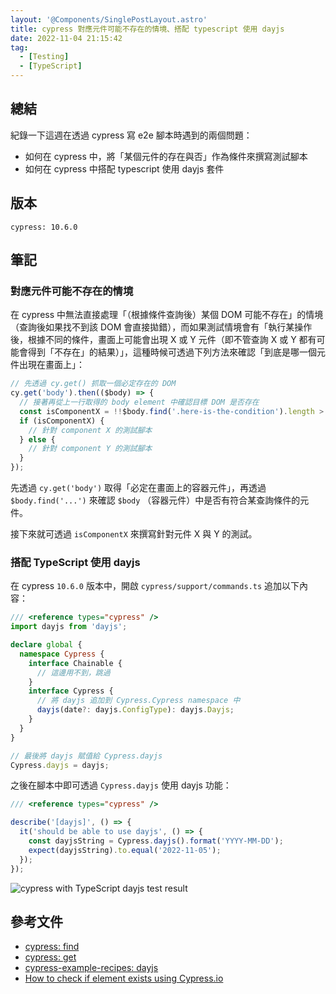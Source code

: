 ```yaml
---
layout: '@Components/SinglePostLayout.astro'
title: cypress 對應元件可能不存在的情境、搭配 typescript 使用 dayjs
date: 2022-11-04 21:15:42
tag:
  - [Testing]
  - [TypeScript]
---
```


## 總結

紀錄一下這週在透過 cypress 寫 e2e 腳本時遇到的兩個問題：

- 如何在 cypress 中，將「某個元件的存在與否」作為條件來撰寫測試腳本
- 如何在 cypress 中搭配 typescript 使用 dayjs 套件

## 版本

```
cypress: 10.6.0
```

## 筆記

### 對應元件可能不存在的情境

在 cypress 中無法直接處理「（根據條件查詢後）某個 DOM 可能不存在」的情境（查詢後如果找不到該 DOM 會直接拋錯），而如果測試情境會有「執行某操作後，根據不同的條件，畫面上可能會出現 X 或 Y 元件（即不管查詢 X 或 Y 都有可能會得到「不存在」的結果）」，這種時候可透過下列方法來確認「到底是哪一個元件出現在畫面上」：

```ts
// 先透過 cy.get() 抓取一個必定存在的 DOM
cy.get('body').then(($body) => {
  // 接著再從上一行取得的 body element 中確認目標 DOM 是否存在
  const isComponentX = !!$body.find('.here-is-the-condition').length > 0;
  if (isComponentX) {
    // 針對 component X 的測試腳本
  } else {
    // 針對 component Y 的測試腳本
  }
});
```

先透過 `cy.get('body')` 取得「必定在畫面上的容器元件」，再透過 `$body.find('...')` 來確認 `$body` （容器元件）中是否有符合某查詢條件的元件。

接下來就可透過 `isComponentX` 來撰寫針對元件 X 與 Y 的測試。

### 搭配 TypeScript 使用 dayjs

在 cypress `10.6.0` 版本中，開啟 `cypress/support/commands.ts` 追加以下內容：

```ts
/// <reference types="cypress" />
import dayjs from 'dayjs';

declare global {
  namespace Cypress {
    interface Chainable {
      // 這邊用不到，跳過
    }
    interface Cypress {
      // 將 dayjs 追加到 Cypress.Cypress namespace 中
      dayjs(date?: dayjs.ConfigType): dayjs.Dayjs;
    }
  }
}

// 最後將 dayjs 賦值給 Cypress.dayjs
Cypress.dayjs = dayjs;
```

之後在腳本中即可透過 `Cypress.dayjs` 使用 dayjs 功能：

```ts
/// <reference types="cypress" />

describe('[dayjs]', () => {
  it('should be able to use dayjs', () => {
    const dayjsString = Cypress.dayjs().format('YYYY-MM-DD');
    expect(dayjsString).to.equal('2022-11-05');
  });
});
```

![cypress with TypeScript dayjs test result](/2022/cypress-find-element-and-typescript-note/testResult.png)

## 參考文件

- [cypress: find](https://docs.cypress.io/api/commands/find)
- [cypress: get](https://docs.cypress.io/api/commands/get)
- [cypress-example-recipes: dayjs](https://github.com/cypress-io/cypress-example-recipes/blob/cc13866e55bd28e1d1323ba6d498d85204f292b5/examples/blogs__dayjs/README.md)
- [How to check if element exists using Cypress.io](https://stackoverflow.com/questions/56145926/how-to-check-if-element-exists-using-cypress-io)
